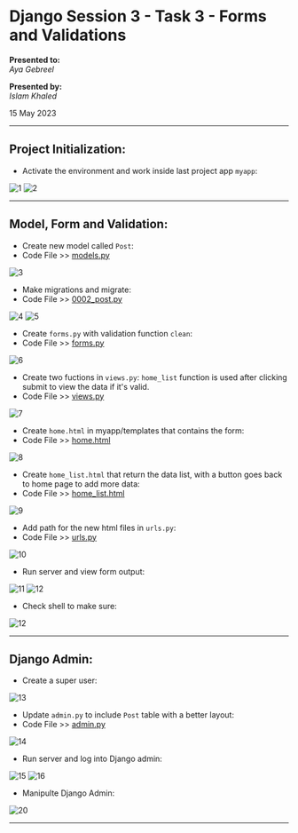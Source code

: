 # Django Session 3 - Task 3 - Forms and Validations

**Presented to:**    
_Aya Gebreel_    

**Presented by:**   
_Islam Khaled_    

15 May 2023

-----------------------------------------
## Project Initialization:

- Activate the environment and work inside last project app ```myapp```:

![1](https://github.com/eslamkhaled560/Sprints-Tasks/assets/54172897/fea9f967-dfcd-4031-abe7-1577324d7dde)
![2](https://github.com/eslamkhaled560/Sprints-Tasks/assets/54172897/6ac18a7f-9ee8-488d-a8a0-89a5cd85f01c)

-----------------------------------------
## Model, Form and Validation:

- Create new model called ```Post```:
- Code File >> [models.py](https://github.com/eslamkhaled560/Sprints-Tasks/blob/main/7-%20Django/Django%20Projects/S_DJ_01_Portfolio_Project/myapp/models.py)

![3](https://github.com/eslamkhaled560/Sprints-Tasks/assets/54172897/5acb8945-3d29-4502-a6bc-1146aa197873)

- Make migrations and migrate:
- Code File >> [0002_post.py](https://github.com/eslamkhaled560/Sprints-Tasks/blob/main/7-%20Django/Django%20Projects/S_DJ_01_Portfolio_Project/myapp/migrations/0002_post.py)

![4](https://github.com/eslamkhaled560/Sprints-Tasks/assets/54172897/2a8e664e-5a6d-4c46-b8cd-34255c7d0c88)
![5](https://github.com/eslamkhaled560/Sprints-Tasks/assets/54172897/6818cf2f-762e-400d-9db1-b1550c159003)

- Create ```forms.py``` with validation function ```clean```:
- Code File >> [forms.py](https://github.com/eslamkhaled560/Sprints-Tasks/blob/main/7-%20Django/Django%20Projects/S_DJ_01_Portfolio_Project/myapp/forms.py)

![6](https://github.com/eslamkhaled560/Sprints-Tasks/assets/54172897/9c2702aa-2657-4208-9a0b-c2d170a549ee)

- Create two fuctions in ```views.py```: ```home_list``` function is used after clicking submit to view the data if it's valid.
- Code File >> [views.py](https://github.com/eslamkhaled560/Sprints-Tasks/blob/main/7-%20Django/Django%20Projects/S_DJ_01_Portfolio_Project/myapp/views.py)

![7](https://github.com/eslamkhaled560/Sprints-Tasks/assets/54172897/66857333-6c8a-4b37-8a31-3c2cad5dc2f7)

- Create ```home.html``` in myapp/templates that contains the form:
- Code File >> [home.html](https://github.com/eslamkhaled560/Sprints-Tasks/blob/main/7-%20Django/Django%20Projects/S_DJ_01_Portfolio_Project/myapp/templates/home.html)

![8](https://github.com/eslamkhaled560/Sprints-Tasks/assets/54172897/76498732-19c6-45b7-b45f-0120b3f2a655)

- Create ```home_list.html``` that return the data list, with a button goes back to home page to add more data:
- Code File >> [home_list.html](https://github.com/eslamkhaled560/Sprints-Tasks/blob/main/7-%20Django/Django%20Projects/S_DJ_01_Portfolio_Project/myapp/templates/home_list.html)

![9](https://github.com/eslamkhaled560/Sprints-Tasks/assets/54172897/b3bae06f-d441-475d-8585-7a33ffb9eb44)

- Add path for the new html files in ```urls.py```:
- Code File >> [urls.py](https://github.com/eslamkhaled560/Sprints-Tasks/blob/main/7-%20Django/Django%20Projects/S_DJ_01_Portfolio_Project/myapp/urls.py)

![10](https://github.com/eslamkhaled560/Sprints-Tasks/assets/54172897/41e40fd0-3a50-4dd6-a4be-c2e3cf8185f6)

- Run server and view form output:

![11](https://github.com/eslamkhaled560/Sprints-Tasks/assets/54172897/4a814dc2-ac02-48c4-aa62-f55760b2f7e3)
![12](https://github.com/eslamkhaled560/Sprints-Tasks/assets/54172897/88624ea2-ab17-4361-9cd0-d360bce4253a)

- Check shell to make sure:

![12](https://github.com/eslamkhaled560/Sprints-Tasks/assets/54172897/baf41580-55a2-4c14-8846-443ccf0fcfd2)

-----------------------------------------
## Django Admin:

- Create a super user:

![13](https://github.com/eslamkhaled560/Sprints-Tasks/assets/54172897/80510061-d26a-450c-afda-ac20c226209c)

- Update ```admin.py``` to include ```Post``` table with a better layout:
- Code File >> [admin.py](https://github.com/eslamkhaled560/Sprints-Tasks/blob/main/7-%20Django/Django%20Projects/S_DJ_01_Portfolio_Project/myapp/admin.py)

![14](https://github.com/eslamkhaled560/Sprints-Tasks/assets/54172897/51332f38-39a5-428e-ab77-8cd9f824003e)

- Run server and log into Django admin:

![15](https://github.com/eslamkhaled560/Sprints-Tasks/assets/54172897/36b50c98-71ab-4251-87b6-c4db4c09a637)
![16](https://github.com/eslamkhaled560/Sprints-Tasks/assets/54172897/e52673e3-eb84-4bd9-b3eb-b3fec9288a34)

- Manipulte Django Admin:

![20](https://github.com/eslamkhaled560/Sprints-Tasks/assets/54172897/6c7f810e-f507-4da2-8ced-ca2a892f4db0)

-----------------------------------------
